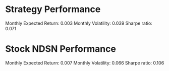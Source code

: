 # Strategy Performance
Monthly Expected Return: 0.003
Monthly Volatility: 0.039
Sharpe ratio: 0.071
# Stock NDSN Performance
Monthly Expected Return: 0.007
Monthly Volatility: 0.066
Sharpe ratio: 0.106
